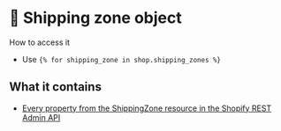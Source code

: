# 🚫 Shipping zone object

How to access it

* Use `{% for shipping_zone in shop.shipping_zones %}`&#x20;

## What it contains

* [Every property from the ShippingZone resource in the Shopify REST Admin API](https://shopify.dev/docs/admin-api/rest/reference/store-properties/shippingzone)
